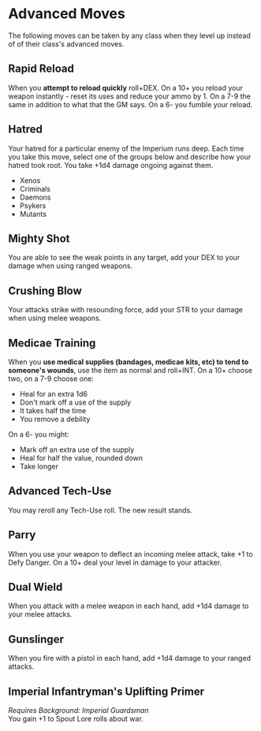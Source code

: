 # Advanced Moves

The following moves can be taken by any class when they level up instead of of their class's advanced moves.

## Rapid Reload
When you **attempt to reload quickly** roll+DEX. On a 10+ you reload your weapon instantly - reset its uses and reduce your ammo by 1. On a 7-9 the same in addition to what that the GM says. On a 6- you fumble your reload.

## Hatred
Your hatred for a particular enemy of the Imperium runs deep. Each time you take this move, select one of the groups below and describe how your hatred took root. You take +1d4 damage ongoing against them.

  - Xenos
  - Criminals
  - Daemons
  - Psykers
  - Mutants

## Mighty Shot
You are able to see the weak points in any target, add your DEX to your damage when using ranged weapons.

## Crushing Blow
Your attacks strike with resounding force, add your STR to your damage when using melee weapons.

## Medicae Training
When you **use medical supplies (bandages, medicae kits, etc) to tend to someone's wounds**, use the item as normal and roll+INT. On a 10+ choose two, on a 7-9 choose one:

  - Heal for an extra 1d6
  - Don't mark off a use of the supply
  - It takes half the time
  - You remove a debility

On a 6- you might:

  - Mark off an extra use of the supply
  - Heal for half the value, rounded down
  - Take longer

## Advanced Tech-Use
You may reroll any Tech-Use roll. The new result stands.

## Parry
When you use your weapon to deflect an incoming melee attack, take +1 to Defy Danger. On a 10+ deal your level in damage to your attacker.

## Dual Wield
When you attack with a melee weapon in each hand, add +1d4 damage to your melee attacks.

## Gunslinger
When you fire with a pistol in each hand, add +1d4 damage to your ranged attacks.

## Imperial Infantryman's Uplifting Primer
*Requires Background: Imperial Guardsman*    
You gain +1 to Spout Lore rolls about war.
